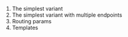 1. The simplest variant
2. The simplest variant with multiple endpoints
3. Routing params
3. Templates
